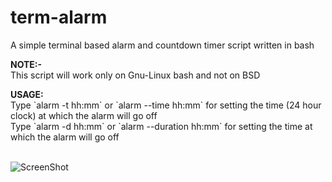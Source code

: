 # term-alarm
A simple terminal based alarm and countdown timer script written in bash
<p>
  <b>NOTE:-</b><br/>
  This script will work only on Gnu-Linux bash and not on BSD
<p>
<b>USAGE:</b><br/>
Type `alarm -t hh:mm` or `alarm --time hh:mm` for setting the time (24 hour clock) at which the alarm will go off<br/>
Type `alarm -d hh:mm` or `alarm --duration hh:mm` for setting the time at which the alarm will go off<br/>
<br/>

![ScreenShot](master/gifs/demo.gif?raw=true "Demo")
